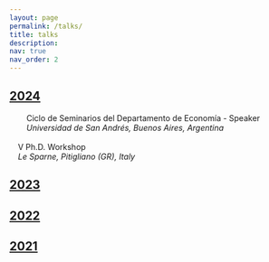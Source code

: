 ```yaml
---
layout: page
permalink: /talks/
title: talks
description:
nav: true
nav_order: 2
---
```


<div class="projects">
  <a id="2024" href="javascript:void(0);" onclick="toggleVisibility('2024-content')">
    <h2 class="category"> 2024 </h2>
  </a>
</div>

<!-- 2024 -->
<div id="2024-content" style="display: block;">
  
  <div style="display: flex; flex-direction: column; gap: 0;">
    <!-- First row: Person icon and seminar title -->
    <div style="display: flex; align-items: center;">
        <i class="fa-solid fa-person-chalkboard" style="color: var(--global-theme-color); min-width: 20px; text-align: center;"></i>
        <span style="margin-left: 10px;">Ciclo de Seminarios del Departamento de Economía - 
        <span style="color: var(--global-theme-color);">Speaker</span></span>
    </div>
    <!-- Second row: Location icon and location text -->
    <div style="display: flex; align-items: center; margin-top: 0;">
        <i class="fa-solid fa-location-dot" style="color: var(--global-theme-color); min-width: 20px; text-align: center;"></i>
        <span style="margin-left: 10px;"><i>Universidad de San Andrés, Buenos Aires, Argentina</i></span>
    </div>
  </div>

<br>

  <div style="display: flex; align-items: center;">
    <i class="fa-solid fa-person-chalkboard" style="color: var(--global-theme-color);"></i>
    <span style="margin-left: 15px;">&#8548; Ph.D. Workshop</span>
  </div>
  <div style="display: flex; align-items: center;">
    <i class="fa-solid fa-location-dot" style="color: var(--global-theme-color);"></i>
    <span style="margin-left: 15px;"><i>Le Sparne, Pitigliano (GR), Italy</i></span>
  </div>

</div>
<!-- end -->

<div class="projects">
  <a id="2023" href="javascript:void(0);" onclick="toggleVisibility('2023-content')">
    <h2 class="category"> 2023 </h2>
  </a>
</div>

<!-- 2023 -->
<div id="2023-content" style="display: none;">

  <p style="padding-left: 10px;"> <span style="margin-left: -10px; color: var(--global-theme-color);">•</span> &#8547; Ph.D. Workshop - <span style="color: var(--global-theme-color);">Speaker</span> <br> <i style="font-size:10pt;">Le Sparne, Pitigliano (GR), Italy</i></p>
  
  <p style="padding-left: 10px;"> <span style="margin-left: -10px; color: var(--global-theme-color);">•</span> SAsCA Ph.D. Conference in Economics - <span style="color: var(--global-theme-color);">Speaker and discussant</span> <br> <i style="font-size:10pt;">University of Sassari, Sassari, Italy</i></p>
  
  <p style="padding-left: 10px;"> <span style="margin-left: -10px; color: var(--global-theme-color);">•</span> Workshop for Ph.D. Students In Economentrics and Empirical Economics (WEEE) - <span style="color: var(--global-theme-color);">Speaker</span> <br> <i style="font-size:10pt;">Bertinoro (FC), Italy</i></p>
  
  <p style="padding-left: 10px;"> <span style="margin-left: -10px; color: var(--global-theme-color);">•</span> Third Year Ph.D. Forum - <span style="color: var(--global-theme-color);">Speaker</span> <br> <i style="font-size:10pt;">University of Bologna, Bologna, Italy</i> </p>
  
  <p style="padding-left: 10px;"> <span style="margin-left: -10px; color: var(--global-theme-color);">•</span> Presentation of <i>"A Modern Guide to the Economics of Crime"</i> by P. Buonanno, P. Vanin, and J. Vargas (Elgar, 2022) - <span style="color: var(--global-theme-color);">Discussant</span> <br> <i style="font-size:10pt;">“Walter Bigiavi” Library, Bologna, Italy</i> </p>

</div>
<!-- end -->

<div class="projects">
  <a id="2022" href="javascript:void(0);" onclick="toggleVisibility('2022-content')">
    <h2 class="category"> 2022 </h2>
  </a>
</div>

<!-- 2022 -->
<div id="2022-content" style="display: none;">

  <p style="padding-left: 10px;"> <span style="margin-left: -10px; color: var(--global-theme-color);">•</span> WiP Seminar - <span style="color: var(--global-theme-color);">Speaker</span> <br> <i style="font-size:10pt;">University of Bologna, Bologna, Italy</i> </p>
  
  <p style="padding-left: 10px"> <span style="margin-left: -10px; color: var(--global-theme-color);">•</span> &#8546; Ph.D. Workshop - <span style="color: var(--global-theme-color);">Speaker</span> <br> <i style="font-size:10pt;">Le Sparne, Pitigliano (GR), Italy</i> </p>
  
  <p style="padding-left: 10px;"> <span style="margin-left: -10px; color: var(--global-theme-color);">•</span> Second Year Ph.D. Forum - <span style="color: var(--global-theme-color);">Speaker</span> <br> <i style="font-size:10pt;">University of Bologna, Bologna, Italy</i> </p>

</div>
<!-- end -->

<div class="projects">
  <a id="2021" href="javascript:void(0);" onclick="toggleVisibility('2021-content')">
    <h2 class="category"> 2021 </h2>
  </a>
</div>

<!-- 2021 -->
<div id="2021-content" style="display: none;">

  <p style="padding-left: 10px;"> <span style="margin-left: -10px;color: var(--global-theme-color);">•</span> &#8545; Ph.D. Workshop - <span style="color: var(--global-theme-color);">Speaker</span> <br> <i style="font-size:10pt;">Le Sparne, Pitigliano (GR), Italy</i> </p>
  
  <p style="padding-left: 10px;"> <span style="margin-left: -10px; color: var(--global-theme-color);">•</span> First Year Ph.D. Forum - <span style="color: var(--global-theme-color);">Speaker</span> <br> <i style="font-size:10pt;">University of Bologna, Bologna, Italy</i> </p>
  
  <p style="padding-left: 10px;"> <span style="margin-left: -10px; color: var(--global-theme-color);">•</span> First Year Ph.D. Poster Session - <span style="color: var(--global-theme-color);">Speaker</span> <br> <i style="font-size:10pt;">University of Bologna, Bologna, Italy</i> </p>

</div>
<!-- end -->

<!-- Inline script -->
<script>
  function toggleVisibility(id) {
    var content = document.getElementById(id);
    if (content.style.display === "none") {
      content.style.display = "block";
    } else {
      content.style.display = "none";
    }
  }
</script>
